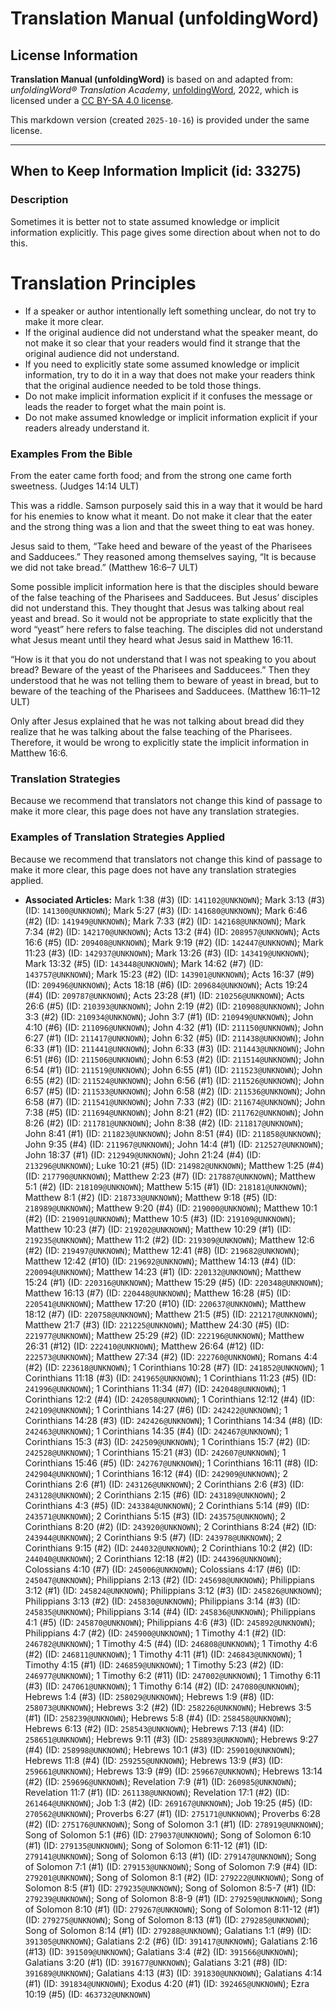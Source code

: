 # Translation Manual (unfoldingWord)

## License Information

**Translation Manual (unfoldingWord)** is based on and adapted from: _unfoldingWord® Translation Academy_, [unfoldingWord](https://unfoldingword.org/utw), 2022, which is licensed under a [CC BY-SA 4.0 license](https://creativecommons.org/licenses/by-sa/4.0/legalcode.en).

This markdown version (created `2025-10-16`) is provided under the same license.



--------------------------------

## When to Keep Information Implicit (id: 33275)

### Description

Sometimes it is better not to state assumed knowledge or implicit information explicitly. This page gives some direction about when not to do this.

Translation Principles
======================

* If a speaker or author intentionally left something unclear, do not try to make it more clear.
* If the original audience did not understand what the speaker meant, do not make it so clear that your readers would find it strange that the original audience did not understand.
* If you need to explicitly state some assumed knowledge or implicit information, try to do it in a way that does not make your readers think that the original audience needed to be told those things.
* Do not make implicit information explicit if it confuses the message or leads the reader to forget what the main point is.
* Do not make assumed knowledge or implicit information explicit if your readers already understand it.

### Examples From the Bible

From the eater came forth food; and from the strong one came forth sweetness. (Judges 14:14 ULT)

This was a riddle. Samson purposely said this in a way that it would be hard for his enemies to know what it meant. Do not make it clear that the eater and the strong thing was a lion and that the sweet thing to eat was honey.

Jesus said to them, “Take heed and beware of the yeast of the Pharisees and Sadducees.” They reasoned among themselves saying, “It is because we did not take bread.” (Matthew 16:6–7 ULT)

Some possible implicit information here is that the disciples should beware of the false teaching of the Pharisees and Sadducees. But Jesus’ disciples did not understand this. They thought that Jesus was talking about real yeast and bread. So it would not be appropriate to state explicitly that the word “yeast” here refers to false teaching. The disciples did not understand what Jesus meant until they heard what Jesus said in Matthew 16:11\.

“How is it that you do not understand that I was not speaking to you about bread? Beware of the yeast of the Pharisees and Sadducees.” Then they understood that he was not telling them to beware of yeast in bread, but to beware of the teaching of the Pharisees and Sadducees. (Matthew 16:11–12 ULT)

Only after Jesus explained that he was not talking about bread did they realize that he was talking about the false teaching of the Pharisees. Therefore, it would be wrong to explicitly state the implicit information in Matthew 16:6\.

### Translation Strategies

Because we recommend that translators not change this kind of passage to make it more clear, this page does not have any translation strategies.

### Examples of Translation Strategies Applied

Because we recommend that translators not change this kind of passage to make it more clear, this page does not have any translation strategies applied.

* **Associated Articles:** Mark 1:38 (#3) (ID: `141102@UNKNOWN`); Mark 3:13 (#3) (ID: `141300@UNKNOWN`); Mark 5:27 (#3) (ID: `141680@UNKNOWN`); Mark 6:46 (#2) (ID: `141949@UNKNOWN`); Mark 7:33 (#2) (ID: `142168@UNKNOWN`); Mark 7:34 (#2) (ID: `142170@UNKNOWN`); Acts 13:2 (#4) (ID: `208957@UNKNOWN`); Acts 16:6 (#5) (ID: `209408@UNKNOWN`); Mark 9:19 (#2) (ID: `142447@UNKNOWN`); Mark 11:23 (#3) (ID: `142937@UNKNOWN`); Mark 13:26 (#3) (ID: `143419@UNKNOWN`); Mark 13:32 (#5) (ID: `143448@UNKNOWN`); Mark 14:62 (#7) (ID: `143757@UNKNOWN`); Mark 15:23 (#2) (ID: `143901@UNKNOWN`); Acts 16:37 (#9) (ID: `209496@UNKNOWN`); Acts 18:18 (#6) (ID: `209684@UNKNOWN`); Acts 19:24 (#4) (ID: `209787@UNKNOWN`); Acts 23:28 (#1) (ID: `210256@UNKNOWN`); Acts 26:6 (#5) (ID: `210393@UNKNOWN`); John 2:19 (#2) (ID: `210908@UNKNOWN`); John 3:3 (#2) (ID: `210934@UNKNOWN`); John 3:7 (#1) (ID: `210949@UNKNOWN`); John 4:10 (#6) (ID: `211096@UNKNOWN`); John 4:32 (#1) (ID: `211150@UNKNOWN`); John 6:27 (#1) (ID: `211417@UNKNOWN`); John 6:32 (#5) (ID: `211438@UNKNOWN`); John 6:33 (#1) (ID: `211441@UNKNOWN`); John 6:33 (#3) (ID: `211443@UNKNOWN`); John 6:51 (#6) (ID: `211506@UNKNOWN`); John 6:53 (#2) (ID: `211514@UNKNOWN`); John 6:54 (#1) (ID: `211519@UNKNOWN`); John 6:55 (#1) (ID: `211523@UNKNOWN`); John 6:55 (#2) (ID: `211524@UNKNOWN`); John 6:56 (#1) (ID: `211526@UNKNOWN`); John 6:57 (#5) (ID: `211533@UNKNOWN`); John 6:58 (#2) (ID: `211536@UNKNOWN`); John 6:58 (#7) (ID: `211541@UNKNOWN`); John 7:33 (#2) (ID: `211674@UNKNOWN`); John 7:38 (#5) (ID: `211694@UNKNOWN`); John 8:21 (#2) (ID: `211762@UNKNOWN`); John 8:26 (#2) (ID: `211781@UNKNOWN`); John 8:38 (#2) (ID: `211817@UNKNOWN`); John 8:41 (#1) (ID: `211823@UNKNOWN`); John 8:51 (#4) (ID: `211858@UNKNOWN`); John 9:35 (#4) (ID: `211967@UNKNOWN`); John 14:4 (#1) (ID: `212527@UNKNOWN`); John 18:37 (#1) (ID: `212949@UNKNOWN`); John 21:24 (#4) (ID: `213296@UNKNOWN`); Luke 10:21 (#5) (ID: `214982@UNKNOWN`); Matthew 1:25 (#4) (ID: `217790@UNKNOWN`); Matthew 2:23 (#7) (ID: `217887@UNKNOWN`); Matthew 5:1 (#2) (ID: `218109@UNKNOWN`); Matthew 5:15 (#1) (ID: `218181@UNKNOWN`); Matthew 8:1 (#2) (ID: `218733@UNKNOWN`); Matthew 9:18 (#5) (ID: `218989@UNKNOWN`); Matthew 9:20 (#4) (ID: `219000@UNKNOWN`); Matthew 10:1 (#2) (ID: `219091@UNKNOWN`); Matthew 10:5 (#3) (ID: `219109@UNKNOWN`); Matthew 10:23 (#7) (ID: `219202@UNKNOWN`); Matthew 10:29 (#1) (ID: `219235@UNKNOWN`); Matthew 11:2 (#2) (ID: `219309@UNKNOWN`); Matthew 12:6 (#2) (ID: `219497@UNKNOWN`); Matthew 12:41 (#8) (ID: `219682@UNKNOWN`); Matthew 12:42 (#10) (ID: `219692@UNKNOWN`); Matthew 14:13 (#4) (ID: `220094@UNKNOWN`); Matthew 14:23 (#1) (ID: `220132@UNKNOWN`); Matthew 15:24 (#1) (ID: `220316@UNKNOWN`); Matthew 15:29 (#5) (ID: `220348@UNKNOWN`); Matthew 16:13 (#7) (ID: `220448@UNKNOWN`); Matthew 16:28 (#5) (ID: `220541@UNKNOWN`); Matthew 17:20 (#10) (ID: `220637@UNKNOWN`); Matthew 18:12 (#7) (ID: `220758@UNKNOWN`); Matthew 21:5 (#5) (ID: `221217@UNKNOWN`); Matthew 21:7 (#3) (ID: `221225@UNKNOWN`); Matthew 24:30 (#5) (ID: `221977@UNKNOWN`); Matthew 25:29 (#2) (ID: `222196@UNKNOWN`); Matthew 26:31 (#12) (ID: `222410@UNKNOWN`); Matthew 26:64 (#12) (ID: `222573@UNKNOWN`); Matthew 27:34 (#2) (ID: `222760@UNKNOWN`); Romans 4:4 (#2) (ID: `223618@UNKNOWN`); 1 Corinthians 10:28 (#7) (ID: `241852@UNKNOWN`); 1 Corinthians 11:18 (#3) (ID: `241965@UNKNOWN`); 1 Corinthians 11:23 (#5) (ID: `241996@UNKNOWN`); 1 Corinthians 11:34 (#7) (ID: `242048@UNKNOWN`); 1 Corinthians 12:2 (#4) (ID: `242058@UNKNOWN`); 1 Corinthians 12:12 (#4) (ID: `242109@UNKNOWN`); 1 Corinthians 14:27 (#6) (ID: `242422@UNKNOWN`); 1 Corinthians 14:28 (#3) (ID: `242426@UNKNOWN`); 1 Corinthians 14:34 (#8) (ID: `242463@UNKNOWN`); 1 Corinthians 14:35 (#4) (ID: `242467@UNKNOWN`); 1 Corinthians 15:3 (#3) (ID: `242509@UNKNOWN`); 1 Corinthians 15:7 (#2) (ID: `242528@UNKNOWN`); 1 Corinthians 15:21 (#3) (ID: `242607@UNKNOWN`); 1 Corinthians 15:46 (#5) (ID: `242767@UNKNOWN`); 1 Corinthians 16:11 (#8) (ID: `242904@UNKNOWN`); 1 Corinthians 16:12 (#4) (ID: `242909@UNKNOWN`); 2 Corinthians 2:6 (#1) (ID: `243126@UNKNOWN`); 2 Corinthians 2:6 (#3) (ID: `243128@UNKNOWN`); 2 Corinthians 2:15 (#6) (ID: `243189@UNKNOWN`); 2 Corinthians 4:3 (#5) (ID: `243384@UNKNOWN`); 2 Corinthians 5:14 (#9) (ID: `243571@UNKNOWN`); 2 Corinthians 5:15 (#3) (ID: `243575@UNKNOWN`); 2 Corinthians 8:20 (#2) (ID: `243920@UNKNOWN`); 2 Corinthians 8:24 (#2) (ID: `243944@UNKNOWN`); 2 Corinthians 9:5 (#7) (ID: `243978@UNKNOWN`); 2 Corinthians 9:15 (#2) (ID: `244032@UNKNOWN`); 2 Corinthians 10:2 (#2) (ID: `244040@UNKNOWN`); 2 Corinthians 12:18 (#2) (ID: `244396@UNKNOWN`); Colossians 4:10 (#7) (ID: `245006@UNKNOWN`); Colossians 4:17 (#6) (ID: `245047@UNKNOWN`); Philippians 2:13 (#2) (ID: `245698@UNKNOWN`); Philippians 3:12 (#1) (ID: `245824@UNKNOWN`); Philippians 3:12 (#3) (ID: `245826@UNKNOWN`); Philippians 3:13 (#2) (ID: `245830@UNKNOWN`); Philippians 3:14 (#3) (ID: `245835@UNKNOWN`); Philippians 3:14 (#4) (ID: `245836@UNKNOWN`); Philippians 4:1 (#5) (ID: `245870@UNKNOWN`); Philippians 4:6 (#3) (ID: `245892@UNKNOWN`); Philippians 4:7 (#2) (ID: `245900@UNKNOWN`); 1 Timothy 4:1 (#2) (ID: `246782@UNKNOWN`); 1 Timothy 4:5 (#4) (ID: `246808@UNKNOWN`); 1 Timothy 4:6 (#2) (ID: `246811@UNKNOWN`); 1 Timothy 4:11 (#1) (ID: `246843@UNKNOWN`); 1 Timothy 4:15 (#1) (ID: `246859@UNKNOWN`); 1 Timothy 5:23 (#2) (ID: `246977@UNKNOWN`); 1 Timothy 6:2 (#11) (ID: `247002@UNKNOWN`); 1 Timothy 6:11 (#3) (ID: `247061@UNKNOWN`); 1 Timothy 6:14 (#2) (ID: `247080@UNKNOWN`); Hebrews 1:4 (#3) (ID: `258029@UNKNOWN`); Hebrews 1:9 (#8) (ID: `258073@UNKNOWN`); Hebrews 3:2 (#2) (ID: `258226@UNKNOWN`); Hebrews 3:5 (#1) (ID: `258239@UNKNOWN`); Hebrews 5:8 (#4) (ID: `258458@UNKNOWN`); Hebrews 6:13 (#2) (ID: `258543@UNKNOWN`); Hebrews 7:13 (#4) (ID: `258651@UNKNOWN`); Hebrews 9:11 (#3) (ID: `258893@UNKNOWN`); Hebrews 9:27 (#4) (ID: `258998@UNKNOWN`); Hebrews 10:1 (#3) (ID: `259010@UNKNOWN`); Hebrews 11:8 (#4) (ID: `259255@UNKNOWN`); Hebrews 13:9 (#3) (ID: `259661@UNKNOWN`); Hebrews 13:9 (#9) (ID: `259667@UNKNOWN`); Hebrews 13:14 (#2) (ID: `259696@UNKNOWN`); Revelation 7:9 (#1) (ID: `260985@UNKNOWN`); Revelation 11:7 (#1) (ID: `261138@UNKNOWN`); Revelation 17:1 (#2) (ID: `261464@UNKNOWN`); Job 1:3 (#2) (ID: `269167@UNKNOWN`); Job 19:25 (#5) (ID: `270562@UNKNOWN`); Proverbs 6:27 (#1) (ID: `275171@UNKNOWN`); Proverbs 6:28 (#2) (ID: `275176@UNKNOWN`); Song of Solomon 3:1 (#1) (ID: `278919@UNKNOWN`); Song of Solomon 5:1 (#6) (ID: `279037@UNKNOWN`); Song of Solomon 6:10 (#1) (ID: `279135@UNKNOWN`); Song of Solomon 6:11-12 (#1) (ID: `279141@UNKNOWN`); Song of Solomon 6:13 (#1) (ID: `279147@UNKNOWN`); Song of Solomon 7:1 (#1) (ID: `279153@UNKNOWN`); Song of Solomon 7:9 (#4) (ID: `279201@UNKNOWN`); Song of Solomon 8:1 (#2) (ID: `279222@UNKNOWN`); Song of Solomon 8:5 (#1) (ID: `279235@UNKNOWN`); Song of Solomon 8:5-7 (#1) (ID: `279239@UNKNOWN`); Song of Solomon 8:8-9 (#1) (ID: `279259@UNKNOWN`); Song of Solomon 8:10 (#1) (ID: `279267@UNKNOWN`); Song of Solomon 8:11-12 (#1) (ID: `279275@UNKNOWN`); Song of Solomon 8:13 (#1) (ID: `279285@UNKNOWN`); Song of Solomon 8:14 (#1) (ID: `279288@UNKNOWN`); Galatians 1:1 (#9) (ID: `391305@UNKNOWN`); Galatians 2:2 (#6) (ID: `391417@UNKNOWN`); Galatians 2:16 (#13) (ID: `391509@UNKNOWN`); Galatians 3:4 (#2) (ID: `391566@UNKNOWN`); Galatians 3:20 (#1) (ID: `391677@UNKNOWN`); Galatians 3:21 (#8) (ID: `391689@UNKNOWN`); Galatians 4:13 (#3) (ID: `391830@UNKNOWN`); Galatians 4:14 (#1) (ID: `391834@UNKNOWN`); Exodus 4:20 (#1) (ID: `392465@UNKNOWN`); Ezra 10:19 (#5) (ID: `463732@UNKNOWN`)

